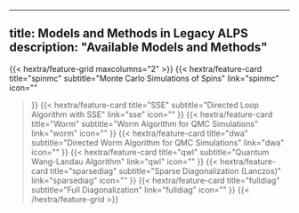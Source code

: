 
---
title: Models and Methods in Legacy ALPS
description: "Available Models and Methods"
---

{{< hextra/feature-grid maxcolumns="2" >}}
  {{< hextra/feature-card
    title="spinmc"
    subtitle="Monte Carlo Simulations of Spins"
    link="spinmc"
    icon=""
  >}}
  {{< hextra/feature-card
    title="SSE"
    subtitle="Directed Loop Algorithm with SSE"
    link="sse"
    icon=""
  >}}
  {{< hextra/feature-card
    title="Worm"
    subtitle="Worm Algorithm for QMC Simulations"
    link="worm"
    icon=""
  >}}
  {{< hextra/feature-card
    title="dwa"
    subtitle="Directed Worm Algorithm for QMC Simulations"
    link="dwa"
    icon=""
  >}}
  {{< hextra/feature-card
    title="qwl"
    subtitle="Quantum Wang-Landau Algorithm"
    link="qwl"
    icon=""
  >}}
{{< hextra/feature-card
    title="sparsediag"
    subtitle="Sparse Diagonalization (Lanczos)"
    link="sparsediag"
    icon=""
  >}}
{{< hextra/feature-card
    title="fulldiag"
    subtitle="Full Diagonalization"
    link="fulldiag"
    icon=""
  >}}
{{< /hextra/feature-grid >}}




